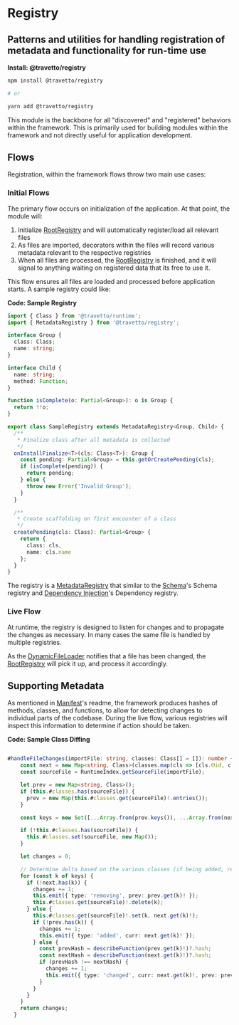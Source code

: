 <!-- This file was generated by @travetto/doc and should not be modified directly -->
<!-- Please modify https://github.com/travetto/travetto/tree/main/module/registry/DOC.tsx and execute "npx trv doc" to rebuild -->
# Registry

## Patterns and utilities for handling registration of metadata and functionality for run-time use

**Install: @travetto/registry**
```bash
npm install @travetto/registry

# or

yarn add @travetto/registry
```

This module is the backbone for all "discovered" and "registered" behaviors within the framework. This is primarily used for building modules within the framework and not directly useful for application development.

## Flows
Registration, within the framework flows throw two main use cases:

### Initial Flows
The primary flow occurs on initialization of the application. At that point, the module will:
   1. Initialize [RootRegistry](https://github.com/travetto/travetto/tree/main/module/registry/src/service/root.ts#L10) and will automatically register/load all relevant files
   1. As files are imported, decorators within the files will record various metadata relevant to the respective registries
   1. When all files are processed, the [RootRegistry](https://github.com/travetto/travetto/tree/main/module/registry/src/service/root.ts#L10) is finished, and it will signal to anything waiting on registered data that its free to use it.

This flow ensures all files are loaded and processed before application starts. A sample registry could like:

**Code: Sample Registry**
```typescript
import { Class } from '@travetto/runtime';
import { MetadataRegistry } from '@travetto/registry';

interface Group {
  class: Class;
  name: string;
}

interface Child {
  name: string;
  method: Function;
}

function isComplete(o: Partial<Group>): o is Group {
  return !!o;
}

export class SampleRegistry extends MetadataRegistry<Group, Child> {
  /**
   * Finalize class after all metadata is collected
   */
  onInstallFinalize<T>(cls: Class<T>): Group {
    const pending: Partial<Group> = this.getOrCreatePending(cls);
    if (isComplete(pending)) {
      return pending;
    } else {
      throw new Error('Invalid Group');
    }
  }

  /**
   * Create scaffolding on first encounter of a class
   */
  createPending(cls: Class): Partial<Group> {
    return {
      class: cls,
      name: cls.name
    };
  }
}
```

The registry is a [MetadataRegistry](https://github.com/travetto/travetto/tree/main/module/registry/src/service/metadata.ts#L14) that similar to the [Schema](https://github.com/travetto/travetto/tree/main/module/schema#readme "Data type registry for runtime validation, reflection and binding.")'s Schema registry and [Dependency Injection](https://github.com/travetto/travetto/tree/main/module/di#readme "Dependency registration/management and injection support.")'s Dependency registry.

### Live Flow
At runtime, the registry is designed to listen for changes and to propagate the changes as necessary. In many cases the same file is handled by multiple registries. 

As the [DynamicFileLoader](https://github.com/travetto/travetto/tree/main/module/registry/src/internal/file-loader.ts#L17) notifies that a file has been changed, the [RootRegistry](https://github.com/travetto/travetto/tree/main/module/registry/src/service/root.ts#L10) will pick it up, and process it accordingly.

## Supporting Metadata
As mentioned in [Manifest](https://github.com/travetto/travetto/tree/main/module/manifest#readme "Support for project indexing, manifesting, along with file watching")'s readme, the framework produces hashes of methods, classes, and functions, to allow for detecting changes to individual parts of the codebase. During the live flow, various registries will inspect this information to determine if action should be taken.

**Code: Sample Class Diffing**
```typescript

#handleFileChanges(importFile: string, classes: Class[] = []): number {
    const next = new Map<string, Class>(classes.map(cls => [cls.Ⲑid, cls] as const));
    const sourceFile = RuntimeIndex.getSourceFile(importFile);

    let prev = new Map<string, Class>();
    if (this.#classes.has(sourceFile)) {
      prev = new Map(this.#classes.get(sourceFile)!.entries());
    }

    const keys = new Set([...Array.from(prev.keys()), ...Array.from(next.keys())]);

    if (!this.#classes.has(sourceFile)) {
      this.#classes.set(sourceFile, new Map());
    }

    let changes = 0;

    // Determine delta based on the various classes (if being added, removed or updated)
    for (const k of keys) {
      if (!next.has(k)) {
        changes += 1;
        this.emit({ type: 'removing', prev: prev.get(k)! });
        this.#classes.get(sourceFile)!.delete(k);
      } else {
        this.#classes.get(sourceFile)!.set(k, next.get(k)!);
        if (!prev.has(k)) {
          changes += 1;
          this.emit({ type: 'added', curr: next.get(k)! });
        } else {
          const prevHash = describeFunction(prev.get(k)!)?.hash;
          const nextHash = describeFunction(next.get(k)!)?.hash;
          if (prevHash !== nextHash) {
            changes += 1;
            this.emit({ type: 'changed', curr: next.get(k)!, prev: prev.get(k) });
          }
        }
      }
    }
    return changes;
  }
```
